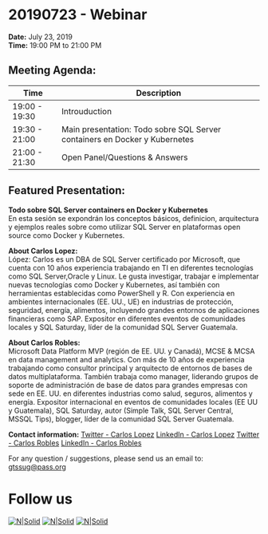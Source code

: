 
# 20190723 - Webinar

**Date:** July 23, 2019\
**Time:** 19:00 PM to 21:00 PM 

## Meeting Agenda:
Time | Description
--- | ---
19:00 - 19:30 | Introuduction
19:30 - 21:00 | Main presentation: Todo sobre SQL Server containers en Docker y Kubernetes
21:00 - 21:30 | Open Panel/Questions & Answers

## Featured Presentation:
**Todo sobre SQL Server containers en Docker y Kubernetes**\
En esta sesión se expondrán los conceptos básicos, definicion, arquitectura y ejemplos reales sobre como utilizar SQL Server en plataformas open source como Docker y Kubernetes.

**About Carlos Lopez:**\
López: Carlos es un DBA de SQL Server certificado por Microsoft, que cuenta con 10 años experiencia trabajando en TI en diferentes tecnologías como SQL Server,Oracle y Linux. Le gusta investigar, trabajar e implementar nuevas tecnologías como
Docker y Kubernetes, así también con herramientas establecidas como PowerShell y R. Con experiencia en ambientes internacionales (EE. UU., UE) en industrias de protección, seguridad, energía, alimentos, incluyendo grandes entornos de aplicaciones financieras como SAP. Expositor en diferentes eventos de comunidades locales y SQL Saturday, líder de la comunidad SQL Server Guatemala.

**About Carlos Robles:**\
Microsoft Data Platform MVP (región de EE. UU. y Canadá), MCSE & MCSA en data management and analytics. Con más de 10 años de experiencia trabajando como consultor principal y arquitecto de entornos de bases de datos multiplataforma. También trabaja como manager, liderando grupos de soporte de administración de base de datos para grandes empresas con sede en EE. UU. en
diferentes industrias como salud, seguros, alimentos y energía. Expositor internacional en eventos de comunidades locales (EE UU y Guatemala), SQL Saturday, autor (Simple Talk, SQL Server Central, MSSQL Tips), blogger, líder de la comunidad SQL Server Guatemala.

**Contact information:**
[Twitter - Carlos Lopez]
[LinkedIn - Carlos Lopez]
[Twitter - Carlos Robles]
[LinkedIn - Carlos Robles]

For any question / suggestions, please send us an email to:
gtssug@pass.org

# Follow us
[![N|Solid](http://dbamastery.com/wp-content/uploads/2018/08/if_browser_1055104.png)](http://gtssug.pass.org/) [![N|Solid](http://dbamastery.com/wp-content/uploads/2018/08/if_twitter_circle_color_107170.png)](https://twitter.com/gtssug) [![N|Solid](http://dbamastery.com/wp-content/uploads/2018/08/if_github_circle_black_107161.png)](https://github.com/GTSSUG)

[Twitter - Carlos Lopez]: <https://twitter.com/CarlosLopezSQL>
[LinkedIn - Carlos Lopez]: <https://www.linkedin.com/in/arlos-lopez-taks>
[Twitter - Carlos Robles]: <https://twitter.com/dbamastery>
[LinkedIn - Carlos Robles]: <https://www.linkedin.com/in/croblesdba>
